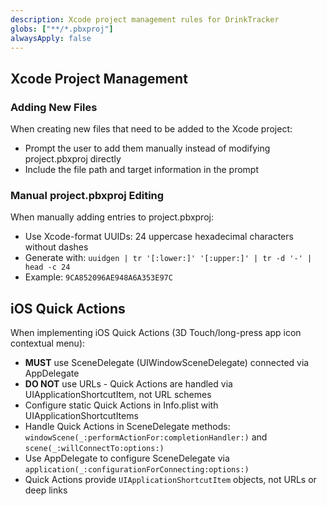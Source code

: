 ```yaml
---
description: Xcode project management rules for DrinkTracker
globs: ["**/*.pbxproj"]
alwaysApply: false
---
```


## Xcode Project Management

### Adding New Files
When creating new files that need to be added to the Xcode project:
- Prompt the user to add them manually instead of modifying project.pbxproj directly
- Include the file path and target information in the prompt

### Manual project.pbxproj Editing
When manually adding entries to project.pbxproj:
- Use Xcode-format UUIDs: 24 uppercase hexadecimal characters without dashes
- Generate with: `uuidgen | tr '[:lower:]' '[:upper:]' | tr -d '-' | head -c 24`
- Example: `9CA852096AE948A6A353E97C`

## iOS Quick Actions
When implementing iOS Quick Actions (3D Touch/long-press app icon contextual menu):
- **MUST** use SceneDelegate (UIWindowSceneDelegate) connected via AppDelegate
- **DO NOT** use URLs - Quick Actions are handled via UIApplicationShortcutItem, not URL schemes
- Configure static Quick Actions in Info.plist with UIApplicationShortcutItems
- Handle Quick Actions in SceneDelegate methods: `windowScene(_:performActionFor:completionHandler:)` and `scene(_:willConnectTo:options:)`
- Use AppDelegate to configure SceneDelegate via `application(_:configurationForConnecting:options:)`
- Quick Actions provide `UIApplicationShortcutItem` objects, not URLs or deep links